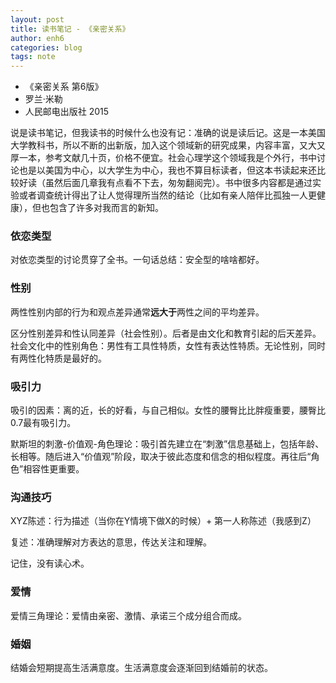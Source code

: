 ```yaml
---
layout: post
title: 读书笔记 - 《亲密关系》
author: enh6
categories: blog
tags: note
---
```


- 《亲密关系 第6版》
- 罗兰·米勒
- 人民邮电出版社 2015

说是读书笔记，但我读书的时候什么也没有记：准确的说是读后记。这是一本美国大学教科书，所以不断的出新版，加入这个领域新的研究成果，内容丰富，又大又厚一本，参考文献几十页，价格不便宜。社会心理学这个领域我是个外行，书中讨论也是以美国为中心，以大学生为中心，我也不算目标读者，但这本书读起来还比较好读（虽然后面几章我有点看不下去，匆匆翻阅完）。书中很多内容都是通过实验或者调查统计得出了让人觉得理所当然的结论（比如有亲人陪伴比孤独一人更健康），但也包含了许多对我而言的新知。

### 依恋类型

对依恋类型的讨论贯穿了全书。一句话总结：安全型的啥啥都好。

### 性别

两性性别内部的行为和观点差异通常**远大于**两性之间的平均差异。

区分性别差异和性认同差异（社会性别）。后者是由文化和教育引起的后天差异。社会文化中的性别角色：男性有工具性特质，女性有表达性特质。无论性别，同时有两性化特质是最好的。

### 吸引力

吸引的因素：离的近，长的好看，与自己相似。女性的腰臀比比胖瘦重要，腰臀比0.7最有吸引力。

默斯坦的刺激-价值观-角色理论：吸引首先建立在“刺激”信息基础上，包括年龄、长相等。随后进入“价值观”阶段，取决于彼此态度和信念的相似程度。再往后“角色”相容性更重要。

### 沟通技巧

XYZ陈述：行为描述（当你在Y情境下做X的时候）+ 第一人称陈述（我感到Z）

复述：准确理解对方表达的意思，传达关注和理解。

记住，没有读心术。

### 爱情

爱情三角理论：爱情由亲密、激情、承诺三个成分组合而成。

### 婚姻

结婚会短期提高生活满意度。生活满意度会逐渐回到结婚前的状态。
